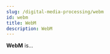 ```yaml
---
slug: /digital-media-processing/webm
id: webm
title: WebM
description: WebM
---
```


**WebM** is...
